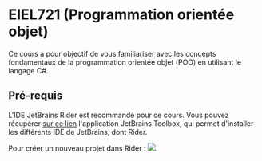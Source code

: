 # EIEL721 (Programmation orientée objet)

Ce cours a pour objectif de vous familiariser avec les concepts fondamentaux de la programmation orientée objet (POO) en utilisant le langage C#.

## Pré-requis

L'IDE JetBrains Rider est recommandé pour ce cours. Vous pouvez récupérer [sur ce lien](https://www.jetbrains.com/toolbox-app/) l'application JetBrains Toolbox, qui permet d'installer les différents IDE de JetBrains, dont Rider.

Pour créer un nouveau projet dans Rider : ![](https://github.com/user-attachments/assets/a93b695e-37cd-4616-984b-52a52df46364).